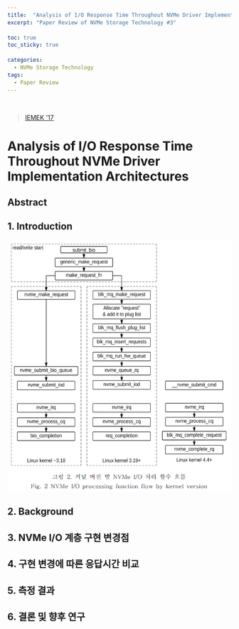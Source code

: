 ```yaml
---
title:  "Analysis of I/O Response Time Throughout NVMe Driver Implementation Architectures"
excerpt: "Paper Review of NVMe Storage Technology #3"

toc: true
toc_sticky: true

categories:
  - NVMe Storage Technology
tags:
  - Paper Review
---
```


<br>

> [IEMEK '17](https://doi.org/10.14372/IEMEK.2017.12.3.139)

# Analysis of I/O Response Time Throughout NVMe Driver Implementation Architectures

## **Abstract**





## **1. Introduction**

![img](/assets/images/paper3-1.png)



## **2. Background**



## **3.  NVMe I/O 계층 구현 변경점**



## **4. 구현 변경에 따른 응답시간 비교**



## **5. 측정 결과**



## **6. 결론 및 향후 연구**

